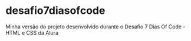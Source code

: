 # desafio7diasofcode
Minha versão do projeto desenvolvido durante o Desafio 7 Dias Of Code - HTML e CSS da Alura
